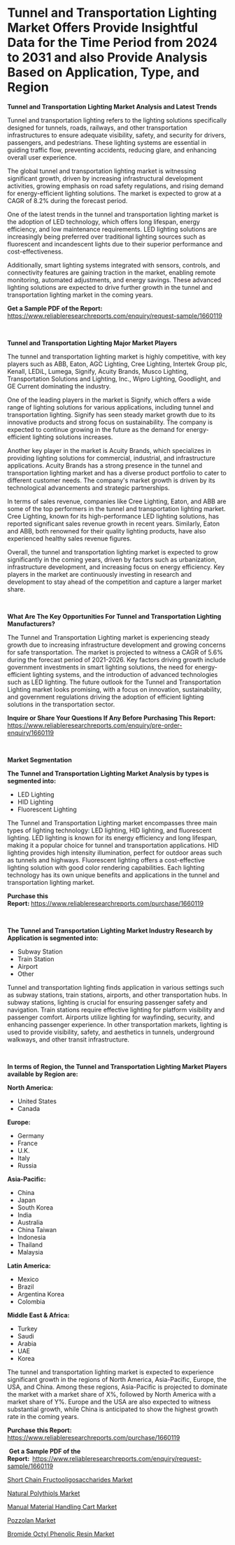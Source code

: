 <p><h1>Tunnel and Transportation Lighting Market Offers Provide Insightful Data for the Time Period from 2024 to 2031 and also Provide Analysis Based on Application, Type, and Region</h1></p><p><strong>Tunnel and Transportation Lighting Market Analysis and Latest Trends</strong></p>
<p><p>Tunnel and transportation lighting refers to the lighting solutions specifically designed for tunnels, roads, railways, and other transportation infrastructures to ensure adequate visibility, safety, and security for drivers, passengers, and pedestrians. These lighting systems are essential in guiding traffic flow, preventing accidents, reducing glare, and enhancing overall user experience.</p><p>The global tunnel and transportation lighting market is witnessing significant growth, driven by increasing infrastructural development activities, growing emphasis on road safety regulations, and rising demand for energy-efficient lighting solutions. The market is expected to grow at a CAGR of 8.2% during the forecast period.</p><p>One of the latest trends in the tunnel and transportation lighting market is the adoption of LED technology, which offers long lifespan, energy efficiency, and low maintenance requirements. LED lighting solutions are increasingly being preferred over traditional lighting sources such as fluorescent and incandescent lights due to their superior performance and cost-effectiveness.</p><p>Additionally, smart lighting systems integrated with sensors, controls, and connectivity features are gaining traction in the market, enabling remote monitoring, automated adjustments, and energy savings. These advanced lighting solutions are expected to drive further growth in the tunnel and transportation lighting market in the coming years.</p></p>
<p><strong>Get a Sample PDF of the Report:&nbsp;</strong> <a href="https://www.reliableresearchreports.com/enquiry/request-sample/1660119">https://www.reliableresearchreports.com/enquiry/request-sample/1660119</a></p>
<p>&nbsp;</p>
<p><strong>Tunnel and Transportation Lighting Major Market Players</strong></p>
<p><p>The tunnel and transportation lighting market is highly competitive, with key players such as ABB, Eaton, AGC Lighting, Cree Lighting, Intertek Group plc, Kenall, LEDiL, Lumega, Signify, Acuity Brands, Musco Lighting, Transportation Solutions and Lighting, Inc., Wipro Lighting, Goodlight, and GE Current dominating the industry. </p><p>One of the leading players in the market is Signify, which offers a wide range of lighting solutions for various applications, including tunnel and transportation lighting. Signify has seen steady market growth due to its innovative products and strong focus on sustainability. The company is expected to continue growing in the future as the demand for energy-efficient lighting solutions increases.</p><p>Another key player in the market is Acuity Brands, which specializes in providing lighting solutions for commercial, industrial, and infrastructure applications. Acuity Brands has a strong presence in the tunnel and transportation lighting market and has a diverse product portfolio to cater to different customer needs. The company's market growth is driven by its technological advancements and strategic partnerships.</p><p>In terms of sales revenue, companies like Cree Lighting, Eaton, and ABB are some of the top performers in the tunnel and transportation lighting market. Cree Lighting, known for its high-performance LED lighting solutions, has reported significant sales revenue growth in recent years. Similarly, Eaton and ABB, both renowned for their quality lighting products, have also experienced healthy sales revenue figures.</p><p>Overall, the tunnel and transportation lighting market is expected to grow significantly in the coming years, driven by factors such as urbanization, infrastructure development, and increasing focus on energy efficiency. Key players in the market are continuously investing in research and development to stay ahead of the competition and capture a larger market share.</p></p>
<p>&nbsp;</p>
<p><strong>What Are The Key Opportunities For Tunnel and Transportation Lighting Manufacturers?</strong></p>
<p><p>The Tunnel and Transportation Lighting market is experiencing steady growth due to increasing infrastructure development and growing concerns for safe transportation. The market is projected to witness a CAGR of 5.6% during the forecast period of 2021-2026. Key factors driving growth include government investments in smart lighting solutions, the need for energy-efficient lighting systems, and the introduction of advanced technologies such as LED lighting. The future outlook for the Tunnel and Transportation Lighting market looks promising, with a focus on innovation, sustainability, and government regulations driving the adoption of efficient lighting solutions in the transportation sector.</p></p>
<p><strong>Inquire or Share Your Questions If Any Before Purchasing This Report:</strong> <a href="https://www.reliableresearchreports.com/enquiry/pre-order-enquiry/1660119">https://www.reliableresearchreports.com/enquiry/pre-order-enquiry/1660119</a></p>
<p>&nbsp;</p>
<p><strong>Market Segmentation</strong></p>
<p><strong>The Tunnel and Transportation Lighting Market Analysis by types is segmented into:</strong></p>
<p><ul><li>LED Lighting</li><li>HID Lighting</li><li>Fluorescent Lighting</li></ul></p>
<p><p>The Tunnel and Transportation Lighting market encompasses three main types of lighting technology: LED lighting, HID lighting, and fluorescent lighting. LED lighting is known for its energy efficiency and long lifespan, making it a popular choice for tunnel and transportation applications. HID lighting provides high intensity illumination, perfect for outdoor areas such as tunnels and highways. Fluorescent lighting offers a cost-effective lighting solution with good color rendering capabilities. Each lighting technology has its own unique benefits and applications in the tunnel and transportation lighting market.</p></p>
<p><strong>Purchase this Report:&nbsp;</strong><a href="https://www.reliableresearchreports.com/purchase/1660119">https://www.reliableresearchreports.com/purchase/1660119</a></p>
<p>&nbsp;</p>
<p><strong>The Tunnel and Transportation Lighting Market Industry Research by Application is segmented into:</strong></p>
<p><ul><li>Subway Station</li><li>Train Station</li><li>Airport</li><li>Other</li></ul></p>
<p><p>Tunnel and transportation lighting finds application in various settings such as subway stations, train stations, airports, and other transportation hubs. In subway stations, lighting is crucial for ensuring passenger safety and navigation. Train stations require effective lighting for platform visibility and passenger comfort. Airports utilize lighting for wayfinding, security, and enhancing passenger experience. In other transportation markets, lighting is used to provide visibility, safety, and aesthetics in tunnels, underground walkways, and other transit infrastructure.</p></p>
<p>&nbsp;</p>
<p><strong>In terms of Region, the Tunnel and Transportation Lighting Market Players available by Region are:</strong></p>
<p>
    <p> <strong> North America: </strong>
        <ul>
            <li>United States</li>
            <li>Canada</li>
        </ul>
        </p> 
    <p> <strong> Europe: </strong>
        <ul>
            <li>Germany</li>
            <li>France</li>
            <li>U.K.</li>
            <li>Italy</li>
            <li>Russia</li>
        </ul>
        </p> 
    <p> <strong> Asia-Pacific: </strong>
        <ul>
            <li>China</li>
            <li>Japan</li>
            <li>South Korea</li>
            <li>India</li>
            <li>Australia</li>
            <li>China Taiwan</li>
            <li>Indonesia</li>
            <li>Thailand</li>
            <li>Malaysia</li>
        </ul>
        </p> 
    <p> <strong> Latin America: </strong>
        <ul>
            <li>Mexico</li>
            <li>Brazil</li>
            <li>Argentina Korea</li>
            <li>Colombia</li>
        </ul>
        </p> 
    <p> <strong> Middle East & Africa: </strong>
        <ul>
            <li>Turkey</li>
            <li>Saudi</li>
            <li>Arabia</li>
            <li>UAE</li>
            <li>Korea</li>
        </ul>
    </p>
    </p>
<p><p>The tunnel and transportation lighting market is expected to experience significant growth in the regions of North America, Asia-Pacific, Europe, the USA, and China. Among these regions, Asia-Pacific is projected to dominate the market with a market share of X%, followed by North America with a market share of Y%. Europe and the USA are also expected to witness substantial growth, while China is anticipated to show the highest growth rate in the coming years.</p></p>
<p><strong>Purchase this Report: </strong><a href="https://www.reliableresearchreports.com/purchase/1660119">https://www.reliableresearchreports.com/purchase/1660119</a></p>
<p>&nbsp;<strong>Get a Sample PDF of the Report:&nbsp;&nbsp;</strong><a href="https://www.reliableresearchreports.com/enquiry/request-sample/1660119">https://www.reliableresearchreports.com/enquiry/request-sample/1660119</a></p>
<p><strong></strong></p>
<p><p><a href="https://view.publitas.com/reportprime-1/short-chain-fructooligosaccharides-market-size-share-trends-analysis-report-by-application-regional-outlook-competitive-strategies-and-segment-forecasts-2024-2031/">Short Chain Fructooligosaccharides Market</a></p><p><a href="https://faithful-glue-af3.notion.site/Natural-Polythiols-Market-Growth-Market-Trends-COVID-19-Impact-and-Forecasts-for-period-from-2024-250f7321c7684822a0789e6edf04eb30">Natural Polythiols Market</a></p><p><a href="https://chivalrous-flock-a86.notion.site/Manual-Material-Handling-Cart-Market-Size-Global-Industry-Overview-Market-Segmentation-and-Forecas-97819d08e9224ae58755c85301202cdd">Manual Material Handling Cart Market</a></p><p><a href="https://view.publitas.com/reportprime-1/pozzolan-market-offer-valuable-insights-into-market-size-market-share-market-trends-and-projections-spanning-from-2024-to-2031/">Pozzolan Market</a></p><p><a href="https://github.com/RickHolmes3/Market-Research-Report-List-3/blob/main/bromide-octyl-phenolic-resin-market.md">Bromide Octyl Phenolic Resin Market</a></p></p>